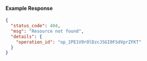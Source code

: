 
#### Example Response
```json
{
  "status_code": 404,
  "msg": "Resource not found",
  "details": {
    "operation_id": "op_2PE1V9rOlDzcJSGI0FSdVprZFKT"
  }
}